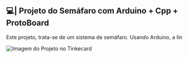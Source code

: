 ## 💻| Projeto do Semáfaro com Arduino + Cpp + ProtoBoard

  Este projeto, trata-se de um sistema de semáfaro. Usando Arduino, a lin

![Imagem do Projeto no Tinkecard](https://github.com/user-attachments/assets/49206bc0-7cde-4ada-b7f5-ab6e50eed3be)

